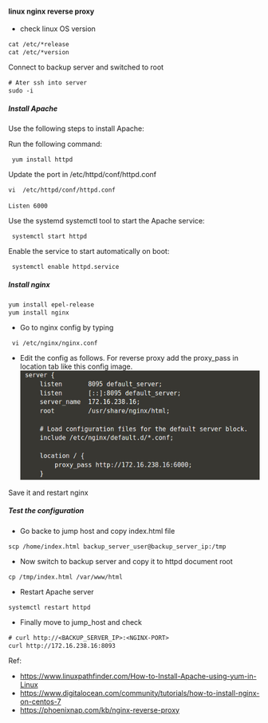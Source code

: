 #### linux nginx reverse proxy
* check linux OS version
```
cat /etc/*release
cat /etc/*version

```
Connect to backup server and switched to root 
```
# Ater ssh into server
sudo -i
```
##### Install Apache
Use the following steps to install Apache:

Run the following command:
```
 yum install httpd
```
Update the port in /etc/httpd/conf/httpd.conf
```
vi  /etc/httpd/conf/httpd.conf

Listen 6000

```
Use the systemd systemctl tool to start the Apache service:
```
 systemctl start httpd
```
Enable the service to start automatically on boot:
```
 systemctl enable httpd.service
```
##### Install nginx
```
yum install epel-release
yum install nginx
```
* Go to nginx config by typing
```
 vi /etc/nginx/nginx.conf
```
* Edit the config as follows. For reverse proxy add the proxy_pass in location tab like this config image.
 ![NGINX configuration](https://github.com/haunshila/kodekloud/blob/master/nginx_config_reverse_proxy.png)
 
 Save it and restart nginx

##### Test the configuration

* Go backe to jump host and copy index.html file 
```
scp /home/index.html backup_server_user@backup_server_ip:/tmp
```
* Now switch to backup server and copy it to httpd document root
```
cp /tmp/index.html /var/www/html
```
* Restart Apache server
```
systemctl restart httpd
```
* Finally move to jump_host and check
```
# curl http://<BACKUP_SERVER_IP>:<NGINX-PORT>
curl http://172.16.238.16:8093
```
Ref:
* https://www.linuxpathfinder.com/How-to-Install-Apache-using-yum-in-Linux
* https://www.digitalocean.com/community/tutorials/how-to-install-nginx-on-centos-7
* https://phoenixnap.com/kb/nginx-reverse-proxy
